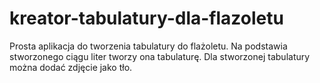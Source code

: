 # kreator-tabulatury-dla-flazoletu
Prosta aplikacja do tworzenia tabulatury do flażoletu. Na podstawia stworzonego ciągu liter tworzy ona tabulaturę. Dla stworzonej tabulatury można dodać zdjęcie jako tło.
